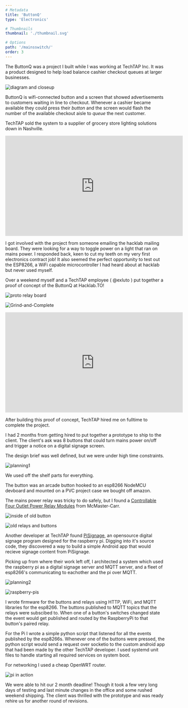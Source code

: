 ```yaml
---
# Metadata
title: 'ButtonQ'
type: 'Electronics'

# Thumbnails
thumbnail: './thumbnail.svg'

# Options
path: '/mainsswitch/'
order: 3
---
```


<article role="article">

The ButtonQ was a project I built while I was working at TechTAP Inc. It was a product designed to help load balance cashier checkout queues at larger businesses.

<article role="article">

![diagram and closeup](images/diagram-and-closeup.png)

</article>

ButtonQ is wifi-connected button and a screen that showed advertisements to customers waiting in line to checkout. Whenever a cashier became available they could press their _button_ and the screen would flash the number of the available checkout aisle to _queue_ the next customer.

TechTAP sold the system to a supplier of grocery store lighting solutions down in Nashville.

</article>

<article role="article">

<iframe width="560" height="315" src="https://www.youtube.com/embed/B_Y43Y9PY2o" title="YouTube video player" frameborder="0" allow="accelerometer; autoplay; clipboard-write; encrypted-media; gyroscope; picture-in-picture" allowfullscreen></iframe>

</article>

<article role="article">

I got involved with the project from someone emailing the hacklab mailing board. They were looking for a way to toggle power on a light that ran on mains power. I responded back, keen to cut my teeth on my very first electronics contract job! It also seemed the perfect opportunity to test out the ESP8266, a WiFi capable microcontroller I had heard about at hacklab but never used myself.

Over a weekend myself and a TechTAP employee ( @exluto ) put together a proof of concept of the ButtonQ at Hacklab.TO!

</article>

<article role="article">

![proto relay board](images/protoBoard.jpg)

![Grind-and-Complete](images/Grind-and-Complete.png)

<iframe width="560" height="315" src="https://www.youtube.com/embed/_PzrbdlmDW8" title="YouTube video player" frameborder="0" allow="accelerometer; autoplay; clipboard-write; encrypted-media; gyroscope; picture-in-picture" allowfullscreen></iframe>

</article>

<article role="article">

After building this proof of concept, TechTAP hired me on fulltime to complete the project.

I had 2 months from getting hired to put together a prototype to ship to the client. The client's ask was 8 buttons that could turn mains power on/off and trigger a notice on a digital signage screen.

The design brief was well defined, but we were under high time constraints.

</article>

<article role="article">

![planning1](images/planning1.png)

</article>

<article role="article">

We used off the shelf parts for everything.

The button was an arcade button hooked to an esp8266 NodeMCU devboard and mounted on a PVC project case we bought off amazon.

The mains power relay was tricky to do safely, but I found a [Controllable Four Outlet Power Relay Modules](https://www.adafruit.com/product/2935) from McMaster-Carr.

</article>

<article role="article">

![inside of old button](images/inside-old-button.JPG)

![old relays and buttons](images/old-relays-and-buttons.JPG)

</article>

<article role="article">

Another developer at TechTAP found [PiSignage](https://github.com/colloqi/piSignage), an opensource digital signage program designed for the raspberry pi. Digging into it's source code, they discovered a way to build a simple Android app that would recieve signage content from PiSignage.

Picking up from where their work left off, I architected a system which used the raspberry pi as a digital signage server and MQTT server, and a fleet of esp8266's communicating to eachother and the pi over MQTT.

</article>

<article role="article">

![planning2](images/planning2.png)

![raspberry-pis](images/raspberry-pis.png)

</article>

<article role="article">

</article>

<article role="article">

I wrote firmware for the buttons and relays using HTTP, WiFi, and MQTT libraries for the esp8266. The buttons published to MQTT topics that the relays were subscibed to. When one of a button's switches changed state the event would get published and routed by the RaspberryPi to that button's paired relay.

For the Pi I wrote a simple python script that listened for all the events published by the esp8266s. Whenever one of the buttons were pressed, the python script would send a request over socketio to the custom android app that had been made by the other TechTAP developer. I used systemd unit files to handle starting all required services on system boot.

For networking I used a cheap OpenWRT router.

</article>

<article role="article">

![pi in action](images/pi-in-action.JPG)

</article>

<article role="article">

We were able to hit our 2 month deadline! Though it took a few very long days of testing and last minute changes in the office and some rushed weekend shipping. The client was thrilled with the prototype and was ready rehire us for another round of revisions.

</article>

<article role="article">

</article>

<article role="article">

</article>

<article role="article">

</article>
